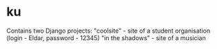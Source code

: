# ku
Contains two Django projects:
"coolsite" - site of a student organisation (login - Eldar, password - 12345)
"in the shadows" - site of a musician
